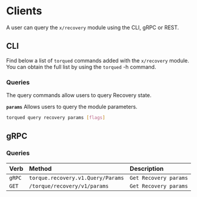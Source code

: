 <!--
order: 5
-->

# Clients

A user can query the `x/recovery` module using the CLI, gRPC or REST.

## CLI

Find below a list of `torqued` commands added with the `x/recovery` module. You can obtain the full list by using the `torqued` -h command.

### Queries

The query commands allow users to query Recovery state.

**`params`**
Allows users to query the module parameters.

```bash
torqued query recovery params [flags]
```

## gRPC

### Queries

| Verb   |              Method              |           Description |
| :----- | :------------------------------- | :-------------------- |
| `gRPC` | `torque.recovery.v1.Query/Params` | `Get Recovery params` |
| `GET`  |   `/torque/recovery/v1/params`    | `Get Recovery params` |

